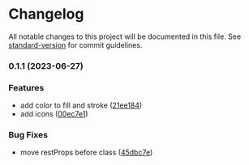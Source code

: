 # Changelog

All notable changes to this project will be documented in this file. See [standard-version](https://github.com/conventional-changelog/standard-version) for commit guidelines.

### 0.1.1 (2023-06-27)


### Features

* add color to fill and stroke ([21ee184](https://github.com/themesberg/flowbite-svelte-icons/commit/21ee18430eb9a0df4049b8bb76f6067a6d3545c4))
* add icons ([00ec7e1](https://github.com/themesberg/flowbite-svelte-icons/commit/00ec7e1d30e91282b72e8116542ab43df954c850))


### Bug Fixes

* move restProps before class ([45dbc7e](https://github.com/themesberg/flowbite-svelte-icons/commit/45dbc7e4e52ffe85a6c55f34df6cf6dc193f5e9c))
